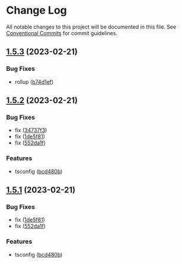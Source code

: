 # Change Log

All notable changes to this project will be documented in this file. See [Conventional Commits](https://conventionalcommits.org) for commit guidelines.

## [1.5.3](https://github.com/che3vinci/unstyled-ui/compare/@uui/ct-page@1.5.2...@uui/ct-page@1.5.3) (2023-02-21)

### Bug Fixes

- rollup ([b74d1ef](https://github.com/che3vinci/unstyled-ui/commit/b74d1efdfaddabae28271179738a9d7ab969e43e))

## [1.5.2](https://github.com/che3vinci/unstyled-ui/compare/@uui/ct-page@1.0.13...@uui/ct-page@1.5.2) (2023-02-21)

### Bug Fixes

- fix ([34737f3](https://github.com/che3vinci/unstyled-ui/commit/34737f330916628427f1010ab5ece49d4dd35af9))
- fix ([1de5f81](https://github.com/che3vinci/unstyled-ui/commit/1de5f81ab97fe4e23912538938f33c20fa3d4823))
- fix ([552da1f](https://github.com/che3vinci/unstyled-ui/commit/552da1f1b9f03dee6cc790e2debc35f83aae655c))

### Features

- tsconfig ([bcd480b](https://github.com/che3vinci/unstyled-ui/commit/bcd480b6e6bcdb2251a7b9756d9811e14c8a863e))

## [1.5.1](https://github.com/che3vinci/unstyled-ui/compare/@uui/ct-page@1.0.13...@uui/ct-page@1.5.1) (2023-02-21)

### Bug Fixes

- fix ([1de5f81](https://github.com/che3vinci/unstyled-ui/commit/1de5f81ab97fe4e23912538938f33c20fa3d4823))
- fix ([552da1f](https://github.com/che3vinci/unstyled-ui/commit/552da1f1b9f03dee6cc790e2debc35f83aae655c))

### Features

- tsconfig ([bcd480b](https://github.com/che3vinci/unstyled-ui/commit/bcd480b6e6bcdb2251a7b9756d9811e14c8a863e))
